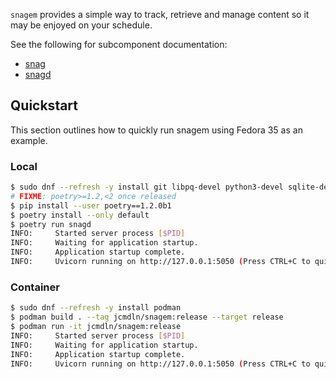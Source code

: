 `snagem` provides a simple way to track, retrieve and manage content so it may be enjoyed on your
schedule.

See the following for subcomponent documentation:
* [snag](./snag/README.md)
* [snagd](./snagd/README.md)


Quickstart
---
This section outlines how to quickly run snagem using Fedora 35 as an example.

### Local
```sh
$ sudo dnf --refresh -y install git libpq-devel python3-devel sqlite-devel
# FIXME: poetry>=1.2,<2 once released
$ pip install --user poetry==1.2.0b1
$ poetry install --only default
$ poetry run snagd
INFO:     Started server process [$PID]
INFO:     Waiting for application startup.
INFO:     Application startup complete.
INFO:     Uvicorn running on http://127.0.0.1:5050 (Press CTRL+C to quit)
```

### Container
```sh
$ sudo dnf --refresh -y install podman
$ podman build . --tag jcmdln/snagem:release --target release
$ podman run -it jcmdln/snagem:release
INFO:     Started server process [$PID]
INFO:     Waiting for application startup.
INFO:     Application startup complete.
INFO:     Uvicorn running on http://127.0.0.1:5050 (Press CTRL+C to quit)
```
